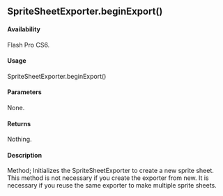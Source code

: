 ## SpriteSheetExporter.beginExport()

#### Availability

Flash Pro CS6.

#### Usage

SpriteSheetExporter.beginExport()

#### Parameters

None.

#### Returns

Nothing.

#### Description

Method; Initializes the SpriteSheetExporter to create a new sprite sheet. This method is not necessary if you create the exporter from new. It is necessary if you reuse the same exporter to make multiple sprite sheets.
